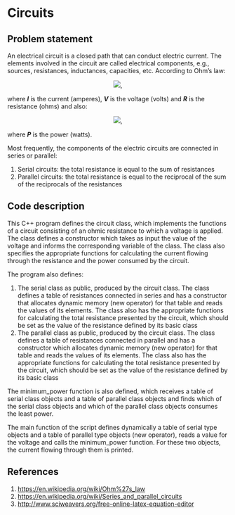 # Circuits

## Problem statement
An electrical circuit is a closed path that can conduct electric current. The elements involved in the circuit are called electrical components, e.g., sources, resistances, inductances, capacities, etc. According to Ohm’s law:

<p align="center"> 
 <img src="http://www.sciweavers.org/download/Tex2Img_1591169680.jpg">,
</p>

where ***I*** is the current (amperes), ***V*** is the voltage (volts) and ***R*** is the resistance (ohms) and also:

<p align="center"> 
 <img src="http://www.sciweavers.org/download/Tex2Img_1591170237.jpg">, 
</p>

where ***P*** is the power (watts).

Most frequently, the components of the electric circuits are connected in series or parallel:
1. Serial circuits: the total resistance is equal to the sum of resistances
2. Parallel circuits: the total resistance is equal to the reciprocal of the sum of the reciprocals of the resistances

## Code description
This C++ program defines the circuit class, which implements the functions of a circuit consisting of an ohmic resistance to which a voltage is applied. The class defines a constructor which takes as input the value of the voltage and informs the corresponding variable of the class. The class also specifies the appropriate functions for calculating the current flowing through the resistance and the power consumed by the circuit.

The program also defines:
1. The serial class as public, produced by the circuit class. The class defines a table of resistances connected in series and has a constructor that allocates dynamic memory (new operator) for that table and reads the values of its elements. The class also has the appropriate functions for calculating the total resistance presented by the circuit, which should be set as the value of the resistance defined by its basic class
2. The parallel class as public, produced by the circuit class. The class defines a table of resistances connected in parallel and has a constructor which allocates dynamic memory (new operator) for that table and reads the values of its elements. The class also has the appropriate functions for calculating the total resistance presented by the circuit, which should be set as the value of the resistance defined by its basic class

The minimum_power function is also defined, which receives a table of serial class objects and a table of parallel class objects and finds which of the serial class objects and which of the parallel class objects consumes the least power.

The main function of the script defines dynamically a table of serial type objects and a table of parallel type objects (new operator), reads a value for the voltage and calls the minimum_power function. For these two objects, the current flowing through them is printed.

## References
1. https://en.wikipedia.org/wiki/Ohm%27s_law
2. https://en.wikipedia.org/wiki/Series_and_parallel_circuits
3. http://www.sciweavers.org/free-online-latex-equation-editor
